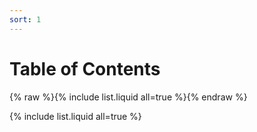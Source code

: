 ```yaml
---
sort: 1
---
```


# Table of Contents


{% raw %}{% include list.liquid all=true %}{% endraw %}


{% include list.liquid all=true %}
